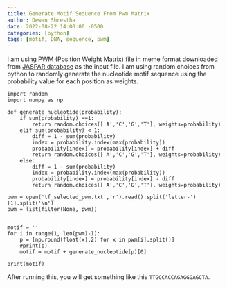```yaml
---
title: Generate Motif Sequence From Pwm Matrix
author: Dewan Shrestha
date: 2022-08-22 14:00:00 -0500 
categories: [python]
tags: [motif, DNA, sequence, pwm]
---
```


I am using PWM (Position Weight Matrix) file in meme format downloaded from [JASPAR database](http://jaspar.genereg.net/) as the input file. I am using random.choices from python to randomly generate the nucleotide motif sequence using the probability value for each position as weights.

```
import random
import numpy as np

def generate_nucleotide(probability):
    if sum(probability) ==1:
        return random.choices(['A','C','G','T'], weights=probability)
    elif sum(probability) < 1:
        diff = 1 - sum(probability)
        index = probability.index(max(probability))
        probability[index] = probability[index] + diff
        return random.choices(['A','C','G','T'], weights=probability)
    else:
        diff = 1 - sum(probability)
        index = probability.index(max(probability))
        probability[index] = probability[index] - diff
        return random.choices(['A','C','G','T'], weights=probability)

pwm = open('tf_selected_pwm.txt','r').read().split('letter-')[1].split('\n')
pwm = list(filter(None, pwm))


motif = ''
for i in range(1, len(pwm)-1):
    p = [np.round(float(x),2) for x in pwm[i].split()]
    #print(p)
    motif = motif + generate_nucleotide(p)[0]
        
print(motif)
```

After running this, you will get something like this `TTGCCACCAGAGGGAGCTA`.






